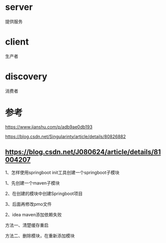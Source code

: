 # server
提供服务

# client
生产者

# discovery
消费者

# 参考

https://www.jianshu.com/p/adb9ae0db193

https://blog.csdn.net/Singularinty/article/details/80826882

https://blog.csdn.net/J080624/article/details/81004207
-----

1、怎样使用springboot init工具创建一个springboot子模块

1、先创建一个maven子模块

2、在创建的模块中创建Springboot项目

3、后面再修改pmo文件


2、idea maven添加依赖失败

方法一、清楚缓存重启

方法二、删除模块，在重新添加模块